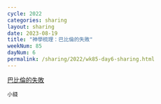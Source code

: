 ```yaml
---
cycle: 2022
categories: sharing
layout: sharing
date: 2023-08-19
title: "神學梳理：巴比倫的失敗"
weekNum: 85
dayNum: 6
permalink: /sharing/2022/wk85-day6-sharing.html
---
```


[巴比倫的失敗](https://eccseattle.github.io/media/sharing/2022/wk085/2023-08-19-bin.m4a)

`小錢`
